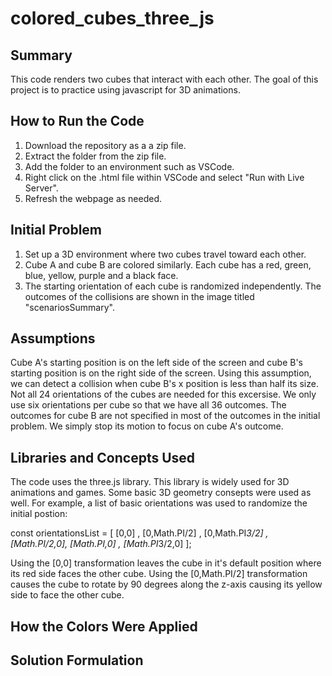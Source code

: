 # colored_cubes_three_js
## Summary
This code renders two cubes that interact with each other. The goal of this project is to practice using javascript for 3D animations.
## How to Run the Code
1. Download the repository as a a zip file.
2. Extract the folder from the zip file.
3. Add the folder to an environment such as VSCode.
4. Right click on the .html file within VSCode and select "Run with Live Server".
5. Refresh the webpage as needed.

## Initial Problem
1. Set up a 3D environment where two cubes travel toward each other. 
2. Cube A and cube B are colored similarly. Each cube has a red, green, blue, yellow, purple and a black face.
3. The starting orientation of each cube is randomized independently.
The outcomes of the collisions are shown in the image titled "scenariosSummary".
## Assumptions
Cube A's starting position is on the left side of the screen and cube B's starting position is on the right side of the screen. Using this assumption, we can detect a collision when cube B's x position is less than half its size.
Not all 24 orientations of the cubes are needed for this excersise. We only use six orientations per cube so that we have all 36 outcomes.
The outcomes for cube B are not specified in most of the outcomes in the initial problem. We simply stop its motion to focus on cube A's outcome.
## Libraries and Concepts Used
The code uses the three.js library. This library is widely used for 3D animations and games.
Some basic 3D geometry consepts were used as well. For example, a list of basic orientations was used to randomize the initial postion:

const orientationsList = [ [0,0] , [0,Math.PI/2] , [0,Math.PI*3/2] , [Math.PI/2,0], [Math.PI,0] , [Math.PI*3/2,0] ];

Using the [0,0] transformation leaves the cube in it's default position where its red side faces the other cube. Using the [0,Math.PI/2] transformation causes the cube to rotate by 90 degrees along the z-axis causing its yellow side to face the other cube.

## How the Colors Were Applied

## Solution Formulation
